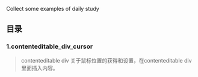 Collect some examples of daily study

## 目录
### 1.contenteditable_div_cursor
> contenteditable div 关于鼠标位置的获得和设置，在contenteditable div里面插入内容。